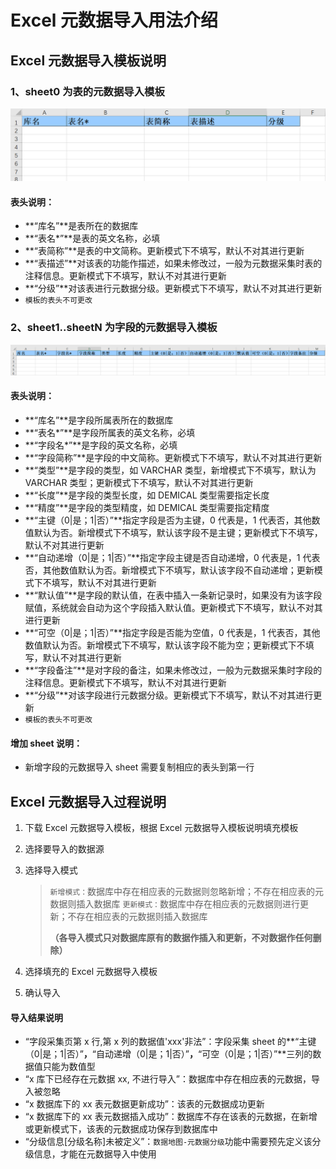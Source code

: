 # Excel 元数据导入用法介绍

## Excel 元数据导入模板说明

### 1、sheet0 为表的元数据导入模板

![表级信息界面](./images/ExcelImport/Excel_Table_Template.png)

#### 表头说明：

-   **“库名”**是表所在的数据库
-   **“表名\*”**是表的英文名称，必填
-   **“表简称”**是表的中文简称。更新模式下不填写，默认不对其进行更新
-   **“表描述”**对该表的功能作描述，如果未修改过，一般为元数据采集时表的注释信息。更新模式下不填写，默认不对其进行更新
-   **“分级”**对该表进行元数据分级。更新模式下不填写，默认不对其进行更新
-   `模板的表头不可更改`

### 2、sheet1..sheetN 为字段的元数据导入模板

![表级信息界面](./images/ExcelImport/Excel_Column_Template.png)

#### 表头说明：

-   **“库名”**是字段所属表所在的数据库
-   **“表名\*”**是字段所属表的英文名称，必填
-   **“字段名\*”**是字段的英文名称，必填
-   **“字段简称”**是字段的中文简称。更新模式下不填写，默认不对其进行更新
-   **“类型”**是字段的类型，如 VARCHAR 类型，新增模式下不填写，默认为 VARCHAR 类型；更新模式下不填写，默认不对其进行更新
-   **“长度”**是字段的类型长度，如 DEMICAL 类型需要指定长度
-   **“精度”**是字段的类型精度，如 DEMICAL 类型需要指定精度
-   **“主键（0|是；1|否）”**指定字段是否为主键，0 代表是，1 代表否，其他数值默认为否。新增模式下不填写，默认该字段不是主键；更新模式下不填写，默认不对其进行更新
-   **“自动递增（0|是；1|否）”**指定字段主键是否自动递增，0 代表是，1 代表否，其他数值默认为否。新增模式下不填写，默认该字段不自动递增；更新模式下不填写，默认不对其进行更新
-   **“默认值”**是字段的默认值，在表中插入一条新记录时，如果没有为该字段赋值，系统就会自动为这个字段插入默认值。更新模式下不填写，默认不对其进行更新
-   **“可空（0|是；1|否）”**指定字段是否能为空值，0 代表是，1 代表否，其他数值默认为否。新增模式下不填写，默认该字段不能为空；更新模式下不填写，默认不对其进行更新
-   **“字段备注”**是对字段的备注，如果未修改过，一般为元数据采集时字段的注释信息。更新模式下不填写，默认不对其进行更新
-   **“分级”**对该字段进行元数据分级。更新模式下不填写，默认不对其进行更新
-   `模板的表头不可更改`

#### 增加 sheet 说明：

-   新增字段的元数据导入 sheet 需要复制相应的表头到第一行

## Excel 元数据导入过程说明

1. 下载 Excel 元数据导入模板，根据 Excel 元数据导入模板说明填充模板

2. 选择要导入的数据源

3. 选择导入模式

    > `新增模式：`数据库中存在相应表的元数据则忽略新增；不存在相应表的元数据则插入数据库
    > `更新模式：`数据库中存在相应表的元数据则进行更新；不存在相应表的元数据则插入数据库
    >
    > **（各导入模式只对数据库原有的数据作插入和更新，不对数据作任何删除）**

4. 选择填充的 Excel 元数据导入模板
5. 确认导入

#### 导入结果说明

-   “字段采集页第 x 行,第 x 列的数据值'xxx'非法”：字段采集 sheet 的**“主键（0|是；1|否）”**，**“自动递增（0|是；1|否）”**，**“可空（0|是；1|否）”**三列的数据值只能为数值型
-   “x 库下已经存在元数据 xx, 不进行导入”：数据库中存在相应表的元数据，导入被忽略
-   “x 数据库下的 xx 表元数据更新成功”：该表的元数据成功更新
-   “x 数据库下的 xx 表元数据插入成功”：数据库不存在该表的元数据，在新增或更新模式下，该表的元数据成功保存到数据库中
-   “分级信息[分级名称]未被定义”：`数据地图-元数据分级`功能中需要预先定义该分级信息，才能在元数据导入中使用

​
